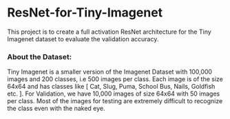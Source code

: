 # ResNet-for-Tiny-Imagenet

This project is to create a full activation ResNet architecture for the Tiny Imagenet dataset to evaluate the validation accuracy.

### About the Dataset:
Tiny Imagenet is a smaller version of the Imagenet Dataset with 100,000 images and 200 classes, i.e 500 images per class. Each image is of the size 64x64 and has classes like [ Cat, Slug, Puma, School Bus, Nails, Goldfish etc. ]. For Validation, we have 10,000 images of size 64x64 with 50 images per class. Most of the images for testing are extremely difficult to recognize the class even with the naked eye.
